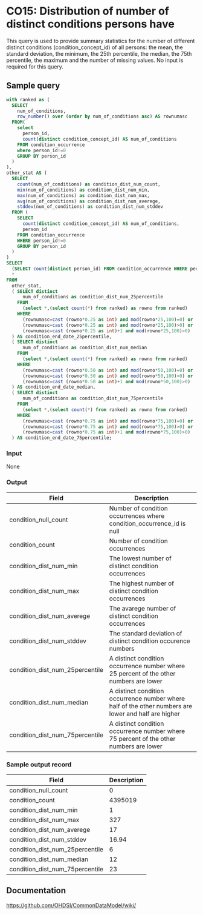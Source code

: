# CO15: Distribution of number of distinct conditions persons have

This query is used to provide summary statistics for the number of different distinct conditions (condition_concept_id) of all persons: the mean, the standard deviation, the minimum, the 25th percentile, the median, the 75th percentile, the maximum and the number of missing values. No input is required for this query.

## Sample query
```sql
with ranked as (
  SELECT
    num_of_conditions,
    row_number() over (order by num_of_conditions asc) AS rownumasc
  FROM(
    select
      person_id,
      count(distinct condition_concept_id) AS num_of_conditions
    FROM condition_occurrence
    where person_id!=0
    GROUP BY person_id
  )
),
other_stat AS (
  SELECT
    count(num_of_conditions) as condition_dist_num_count,
    min(num_of_conditions) as condition_dist_num_min,
    max(num_of_conditions) as condition_dist_num_max,
    avg(num_of_conditions) as condition_dist_num_averege,
    stddev(num_of_conditions) as condition_dist_num_stddev
  FROM (
    SELECT
      count(distinct condition_concept_id) AS num_of_conditions,
      person_id
    FROM condition_occurrence
    WHERE person_id!=0
    GROUP BY person_id
  )
)
SELECT
  (SELECT count(distinct person_id) FROM condition_occurrence WHERE person_id!=0 and condition_occurrence_id is null) AS condition_null_count,
  *
FROM
  other_stat,
  ( SELECT distinct
      num_of_conditions as condition_dist_num_25percentile
    FROM
      (select *,(select count(*) from ranked) as rowno from ranked)
    WHERE
      (rownumasc=cast (rowno*0.25 as int) and mod(rowno*25,100)=0) or
      (rownumasc=cast (rowno*0.25 as int) and mod(rowno*25,100)>0) or
      (rownumasc=cast (rowno*0.25 as int)+1 and mod(rowno*25,100)>0)
  ) AS condition_end_date_25percentile,
  ( SELECT distinct
      num_of_conditions as condition_dist_num_median
    FROM
      (select *,(select count(*) from ranked) as rowno from ranked)
    WHERE
      (rownumasc=cast (rowno*0.50 as int) and mod(rowno*50,100)=0) or
      (rownumasc=cast (rowno*0.50 as int) and mod(rowno*50,100)>0) or
      (rownumasc=cast (rowno*0.50 as int)+1 and mod(rowno*50,100)>0)
  ) AS condition_end_date_median,
  ( SELECT distinct
      num_of_conditions as condition_dist_num_75percentile
    FROM
      (select *,(select count(*) from ranked) as rowno from ranked)
    WHERE
      (rownumasc=cast (rowno*0.75 as int) and mod(rowno*75,100)=0) or
      (rownumasc=cast (rowno*0.75 as int) and mod(rowno*75,100)>0) or
      (rownumasc=cast (rowno*0.75 as int)+1 and mod(rowno*75,100)>0)
  ) AS condition_end_date_75percentile;
```

### Input

None

### Output

|  Field |  Description |
| --- | --- |
| condition_null_count | Number of condition occurrences where condition_occurrence_id is null |
| condition_count | Number of condition occurrences |
| condition_dist_num_min | The lowest number of distinct condition occurrences |
| condition_dist_num_max | The highest number of distinct condition occurrences |
| condition_dist_num_averege | The avarege number of distinct condition occurrences |
| condition_dist_num_stddev | The standard deviation of distinct condition occurence numbers |
| condition_dist_num_25percentile | A distinct condition occurrence number where 25 percent of the other numbers are lower |
| condition_dist_num_median | A distinct condition occurrence number where half of the other numbers are lower and half are higher |
| condition_dist_num_75percentile | A distinct condition occurrence number where 75 percent of the other numbers are lower |

### Sample output record

|  Field |  Description |
| --- | --- |
| condition_null_count | 0 |
| condition_count | 4395019 |
| condition_dist_num_min | 1 |
| condition_dist_num_max | 327 |
| condition_dist_num_averege | 17 |
| condition_dist_num_stddev | 16.94 |
| condition_dist_num_25percentile | 6 |
| condition_dist_num_median | 12 |
| condition_dist_num_75percentile | 23 |


## Documentation
https://github.com/OHDSI/CommonDataModel/wiki/
